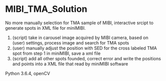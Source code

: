 # MIBI_TMA_Solution
No more manually selection for TMA sample of MIBI, interactive srcipt to generate spots in XML file for miniMIBI.

1. (script) take in carousel image acquired by MIBI camera, based on (user) settings, process image and search for TMA spots
2. (user) manually adjust the position with SED for the cross labeled TMA spot from step 1 in miniMIBI, save a xml file
3. (script) add all other spots founded, correct error and write the positions and points into a XML file that read by miniMIBI software

Python 3.6.4, openCV
